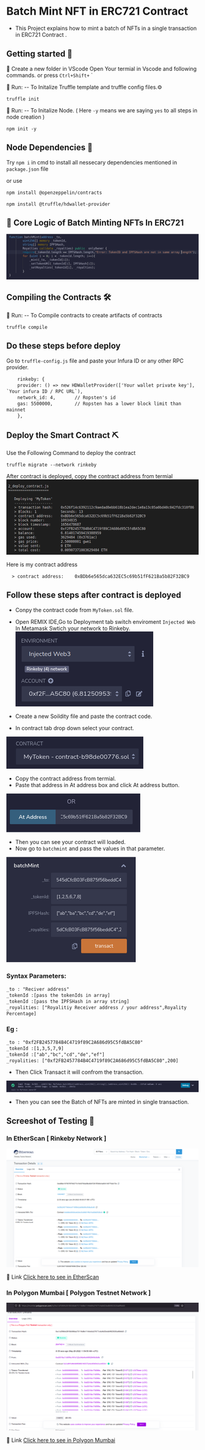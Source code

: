 # Batch Mint NFT in ERC721 Contract

- This Project explains how to mint a batch of NFTs in a single transaction in ERC721 Contract .

## Getting started 📖

📁 Create a new folder in VScode 
Open Your termial in Vscode and following commands. or press  `Ctrl+Shift+` `

🏃 Run: -- To Initalize Truffle template and truffle config files.⚙️
```
truffle init
```
🏃 Run: -- To Initalize Node.  ( Here `-y` means we are saying `yes` to all steps in node creation )
```
npm init -y
```


## Node Dependencies 🎒
Try ` npm i ` in cmd to install all nessecary dependencies mentioned in `package.json` file

or use 

``` 
npm install @openzeppelin/contracts 
```
``` 
npm install @truffle/hdwallet-provider
```
## 📌 Core Logic of Batch Minting NFTs In ERC721

![Screesnshots](Screenshots/3.png)

## Compiling the Contracts 🛠️

🏃 Run: -- To Compile contracts to create artifacts of contracts

```
truffle compile
```
## Do these steps before deploy 
Go to `truffle-config.js` file and paste your Infura ID or any other RPC provider.

```
    rinkeby: {
    provider: () => new HDWalletProvider(['Your wallet private key'], `Your infura ID / RPC URL`),
    network_id: 4,       // Ropsten's id
    gas: 5500000,        // Ropsten has a lower block limit than mainnet
    },
```


## Deploy the Smart Contract ⛏️

Use the Following Command to deploy the contract

```
truffle migrate --network rinkeby
```
After contract is deployed, copy the contract address from termial
![Screesnshots](Screenshots/5.png)

Here is my contract address
```
  > contract address:    0xBDb6e565dca632EC5c69b51fF621Ba5b82F32BC9
```

## Follow these steps after contract is deployed
- Conpy the contract code from `MyToken.sol` file.
- Open REMIX IDE,Go to Deployment tab switch enviroment `Injected Web` In Metamask Swtich your network to Rinkeby.
![Screesnshots](Screenshots/8.png)

- Create a new Soildity file and paste the contract code.
- In contract tab drop down select your contract.

![Screesnshots](Screenshots/6.png)

- Copy the contract address from termial.
- Paste that address in At address box and click At address button.

![Screesnshots](Screenshots/7.png)

- Then you can see your contract will loaded.
- Now go to `batchmint` and pass the values in that parameter.

![Screesnshots](Screenshots/1.png)

### Syntax Parameters:
```
_to : "Reciver address"
_tokenId :[pass the tokenIds in array]
_tokenId :[pass the IPFSHash in array string]
_royalities: ["Royalitiy Receiver address / your address",Royality Percentage]
```
### Eg :
```
_to : "0xf2FB2457784B4C4719f89C2A686d95C5fdBA5C80"
_tokenId :[1,3,5,7,9]
_tokenId :["ab","bc","cd","de","ef"]
_royalities: ["0xf2FB2457784B4C4719f89C2A686d95C5fdBA5C80",200]
```
- Then Click Transact it will confrom the transaction.

![Screesnshots](Screenshots/2.png)

- Then you can see the Batch of NFTs are minted in single transaction.

## Screeshot of Testing 👀
### In EtherScan [ Rinkeby Network ]
![Screesnshots](Screenshots/4.png)

🔗 Link [Click here to see in EtherScan](https://rinkeby.etherscan.io/tx/0xedc492ff1cb369308a5cc3b3cca604332bd9491995758935fe61c50d883fa821)

### In Polygon Mumbai [ Polygon Testnet Network ]
![Screesnshots](Screenshots/9.png)

🔗 Link [Click here to see in Polygon Mumbai](https://mumbai.polygonscan.com/tx/0xc1af39bfe2810b568ab75116d8e1144ebfa37677c4a9d33edb9923535a6fb6d3)
